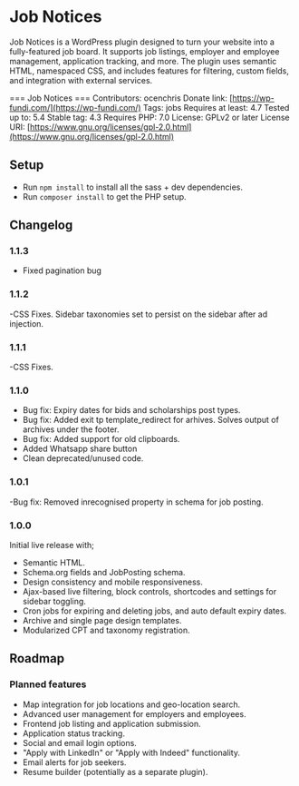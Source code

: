 # Job Notices

Job Notices is a WordPress plugin designed to turn your website into a fully-featured job board. It supports job listings, employer and employee management, application tracking, and more. The plugin uses semantic HTML, namespaced CSS, and includes features for filtering, custom fields, and integration with external services.

=== Job Notices ===
Contributors: ocenchris
Donate link: [https://wp-fundi.com/](https://wp-fundi.com/)
Tags: jobs
Requires at least: 4.7
Tested up to: 5.4
Stable tag: 4.3
Requires PHP: 7.0
License: GPLv2 or later
License URI: [https://www.gnu.org/licenses/gpl-2.0.html](https://www.gnu.org/licenses/gpl-2.0.html)

## Setup

- Run `npm install` to install all the sass + dev dependencies.
- Run `composer install` to get the PHP setup.

## Changelog

### 1.1.3

- Fixed pagination bug

### 1.1.2

-CSS Fixes. Sidebar taxonomies set to persist on the sidebar after ad injection.

### 1.1.1

-CSS Fixes.

### 1.1.0

- Bug fix: Expiry dates for bids and scholarships post types.
- Bug fix: Added exit  tp template_redirect for arhives. Solves output of archives under the footer.
- Bug fix: Added support for old clipboards.
- Added Whatsapp share button
- Clean deprecated/unused code.

### 1.0.1

-Bug fix: Removed inrecognised property in schema for job posting.

### 1.0.0

Initial live release with;

- Semantic HTML.
- Schema.org fields and JobPosting schema.
- Design consistency and mobile responsiveness.
- Ajax-based live filtering, block controls, shortcodes and settings for sidebar toggling.
- Cron jobs for expiring and deleting jobs, and auto default expiry dates.
- Archive and single page design templates.
- Modularized CPT and taxonomy registration.

## Roadmap

### Planned features

- Map integration for job locations and geo-location search.
- Advanced user management for employers and employees.
- Frontend job listing and application submission.
- Application status tracking.
- Social and email login options.
- "Apply with LinkedIn" or "Apply with Indeed" functionality.
- Email alerts for job seekers.
- Resume builder (potentially as a separate plugin).
